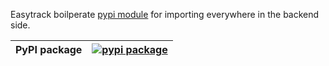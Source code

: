 Easytrack boilperate [pypi module](https://pypi.org/project/python-easytrack/) for importing everywhere in the backend side.


| PyPI package | [![pypi package](https://img.shields.io/pypi/v/python-easytrack)](https://pypi.org/project/python-easytrack/) |
|--------|---------------------------------------------------------------------------------------------|
